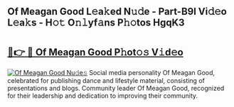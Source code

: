 ## Of Meagan Good L𝚎a𝚔ed N𝚞𝚍e - Part-B9l Vi𝚍𝚎o L𝚎a𝚔s - H𝚘𝚝 O𝚗𝚕yf𝚊ns P𝚑𝚘tos HgqK3

# <h2><a href="http://kf0o9eh.oniu.top/?m=Of+Meagan+Good">🔗👉 🔴 Of Meagan Good P𝚑ot𝚘𝚜 V𝚒d𝚎o</a></h2>

[![Of Meagan Good Nu𝚍e𝚜](https://i.imgur.com/0qMVB7G.gif)](http://kf0o9eh.oniu.top/?m=Of+Meagan+Good)
Social media personality Of Meagan Good, celebrated for publishing dance and lifestyle material, consisting of presentations and blogs. Community leader Of Meagan Good, recognized for their leadership and dedication to improving their community.  
